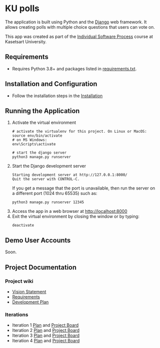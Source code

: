 # KU polls

The application is built using Python and the [Django] web framework. It allows creating polls with multiple choice questions that users can vote on.

This app was created as part of the [Individual Software Process](
https://cpske.github.io/ISP) course at Kasetsart University.

## Requirements
- Requires Python 3.8+ and packages listed in [requirements.txt](./requirements.txt). 

## Installation and Configuration
- Follow the installation steps in the [Installation]

## Running the Application
1. Activate the virtual environment
    ```
    # activate the virtualenv for this project. On Linux or MacOS:
    source env/bin/activate
    # on MS Windows:
    env\Scripts\activate
    
    # start the django server
    python3 manage.py runserver
    ```
2. Start the Django development server
    ```
   Starting development server at http://127.0.0.1:8000/
   Quit the server with CONTROL-C.
    ```
   If you get a message that the port is unavailable, then run the server on a different port (1024 thru 65535) such as:
    ```
    python3 manage.py runserver 12345
    ```
3. Access the app in a web browser at <http://localhost:8000>
4. Exit the virtual environment by closing the window or by typing:
   ```
   deactivate
   ```


## Demo User Accounts
Soon.

## Project Documentation
### Project wiki
- [Vision Statement](https://github.com/Jwizzed/ku-polls/wiki/Vision-Statement)
- [Requirements](https://github.com/Jwizzed/ku-polls/wiki/Requirements)
- [Development Plan](https://github.com/Jwizzed/ku-polls/wiki/Development-Plan)

### Iterations
- Iteration 1 [Plan](https://github.com/Jwizzed/ku-polls/wiki/Iteration-1-Plan) and [Project Board]()
- Iteration 2 [Plan](https://github.com/Jwizzed/ku-polls/wiki/Iteration-2-Plan) and [Project Board]()
- Iteration 3 [Plan](https://github.com/Jwizzed/ku-polls/wiki/Iteration-3-Plan) and [Project Board]()
- Iteration 4 [Plan](https://github.com/Jwizzed/ku-polls/wiki/Iteration-4-Plan) and [Project Board]()


[Django]: https://docs.djangoproject.com/en/3.1/intro/tutorial01/
[Installation]: (../../wiki/Installation) 